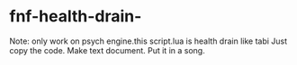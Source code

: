 # fnf-health-drain-
Note: only work on psych engine.this script.lua is health drain like tabi
Just copy the code. Make text document.
Put it in a song.
